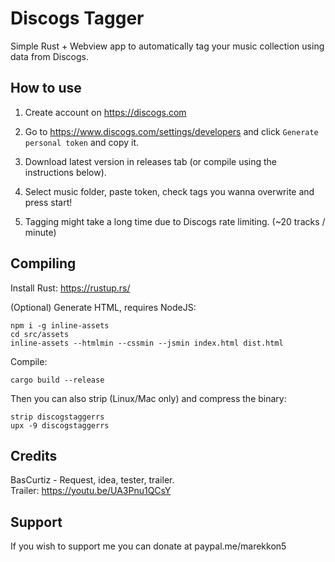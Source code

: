 # Discogs Tagger

Simple Rust + Webview app to automatically tag your music collection using data from Discogs.

## How to use

1. Create account on https://discogs.com

2. Go to https://www.discogs.com/settings/developers and click `Generate personal token` and copy it.

3. Download latest version in releases tab (or compile using the instructions below).

4. Select music folder, paste token, check tags you wanna overwrite and press start!

5. Tagging might take a long time due to Discogs rate limiting. (~20 tracks / minute)

## Compiling

Install Rust: https://rustup.rs/

(Optional) Generate HTML, requires NodeJS:
```
npm i -g inline-assets
cd src/assets
inline-assets --htmlmin --cssmin --jsmin index.html dist.html
```

Compile:
```
cargo build --release
```

Then you can also strip (Linux/Mac only) and compress the binary:
```
strip discogstaggerrs
upx -9 discogstaggerrs
```

## Credits

BasCurtiz - Request, idea, tester, trailer.  
Trailer: https://youtu.be/UA3Pnu1QCsY

## Support

If you wish to support me you can donate at paypal.me/marekkon5